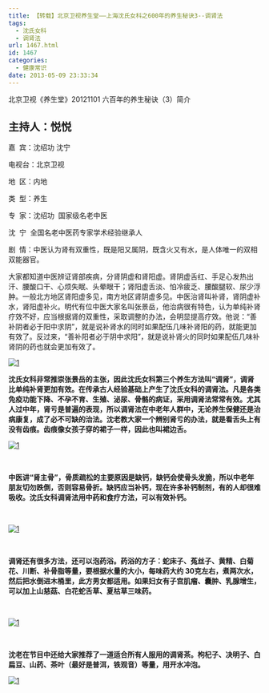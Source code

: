 ```yaml
---
title: 【转载】北京卫视养生堂——上海沈氏女科之600年的养生秘诀3--调肾法
tags:
  - 沈氏女科
  - 调肾法
url: 1467.html
id: 1467
categories:
  - 健康常识
date: 2013-05-09 23:33:34
---
```


北京卫视《养生堂》20121101 六百年的养生秘诀（3）简介

**主持人：悦悦**
----------

嘉  宾：沈绍功 沈宁  
  
电视台：北京卫视  
  
地  区：内地  
  
类  型：养生  
  
专  家：沈绍功  国家级名老中医  
  
沈  宁  全国名老中医药专家学术经验继承人  
  
剧  情：中医认为肾有双重性，既是阳又属阴，既含火又有水，是人体唯一的双相双能器官。  
  
大家都知道中医辨证肾部疾病，分肾阴虚和肾阳虚。肾阴虚舌红、手足心发热出汗、腰酸口干、心烦失眠、头晕眼干；肾阳虚舌淡、怕冷疲乏、腰酸腿软、尿少浮肿。一般北方地区肾阳虚多见，南方地区肾阴虚多见。中医治肾叫补肾，肾阴虚补水，肾阳虚补火。明代有位中医大家名叫张景岳，他治病很有特色，认为单纯补肾疗效不好，应当根据肾的双重性，采取调整的办法，会明显提高疗效。他说：“善补阴者必于阳中求阴”，就是说补肾水的同时如果配伍几味补肾阳的药，就能更加有效了。反过来，“善补阳者必于阴中求阳”，就是说补肾火的同时如果配伍几味补肾阴的药也就会更加有效了。  
  
[![1](https://res.cloudinary.com/lhybaobei/image/upload/h_240,w_300/v1563853170/117_dczcj8.jpg)](http://smile.itcao.com/wp-content/uploads/117.jpg)  
  
**沈氏女科非常推崇张景岳的主张，因此沈氏女科第三个养生方法叫“调肾”，调肾比单纯补肾更加有效。在传承古人经验基础上产生了沈氏女科的调肾法。凡是各类免疫功能下降、不孕不育、生殖、泌尿、骨骼的病证，采用调肾法常常有效。尤其人过中年，肾亏是普遍的表现，所以调肾法在中老年人群中，无论养生保健还是治病康复，成了必不可缺的治法。沈老教大家一个辨别肾亏的办法，就是看舌头上有没有齿痕。齿痕像女孩子穿的裙子一样，因此也叫裙边舌。**  
  
  
  
[![1](https://res.cloudinary.com/lhybaobei/image/upload/h_240,w_300/v1563853168/118_kld3al.jpg)](http://smile.itcao.com/wp-content/uploads/118.jpg)  
  
   
  
**中医讲“肾主骨”，骨质疏松的主要原因是缺钙，缺钙会使骨头发脆，所以中老年朋友切勿跌倒，否则容易骨折。缺钙应当补钙，现在许多补钙制剂，有的人却很难吸收。沈氏女科调肾法用中药和食疗方法，可以有效补钙。**  
  
   
  
[![1](https://res.cloudinary.com/lhybaobei/image/upload/h_169,w_300/v1563853175/114_ggiym3.jpg)](http://smile.itcao.com/wp-content/uploads/114.jpg)  
  
   
  
**调肾还有很多方法，还可以泡药浴。药浴的方子：蛇床子、菟丝子、黄精、白菊花、川断、补骨脂等量，要根据水量的大小，每味药大约 30克左右，煮两次水，然后把水倒进木桶里，此方男女都适用。如果妇女有子宫肌瘤、囊肿、乳腺增生，可以加上山慈菇、白花蛇舌草、夏枯草三味药。**  
  
   
  
[![1](https://res.cloudinary.com/lhybaobei/image/upload/h_169,w_300/v1563853173/115_najr9i.jpg)](http://smile.itcao.com/wp-content/uploads/115.jpg)  
  
   
  
**沈老在节目中还给大家推荐了一道适合所有人服用的调肾茶。枸杞子、决明子、白扁豆、山药、茶叶（最好是普洱，铁观音）等量，用开水冲泡。**  
  
[![1](https://res.cloudinary.com/lhybaobei/image/upload/h_169,w_300/v1563853166/119_sprs8c.jpg)](http://smile.itcao.com/wp-content/uploads/119.jpg)